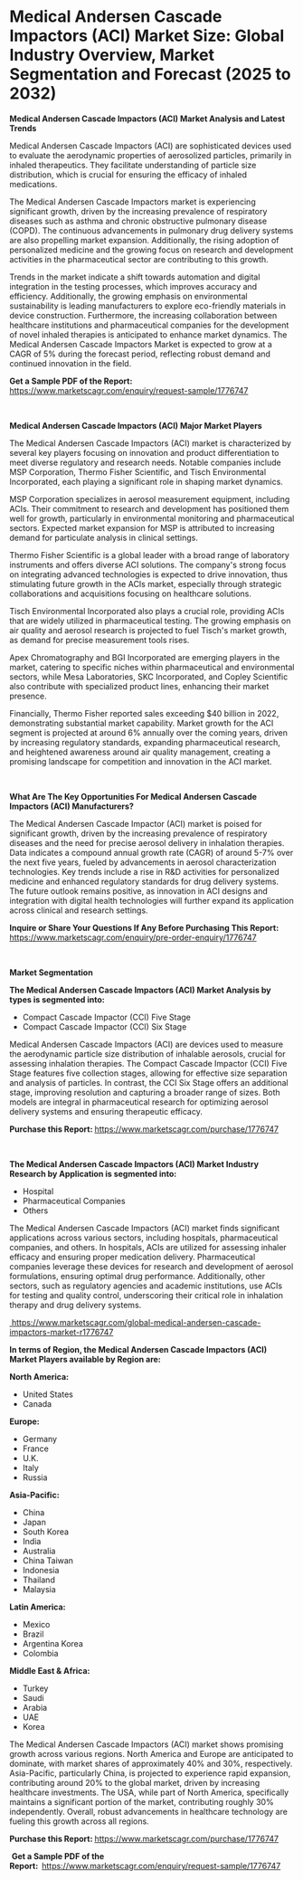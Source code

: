<p><h1>Medical Andersen Cascade Impactors (ACI) Market Size: Global Industry Overview, Market Segmentation and Forecast (2025 to 2032)</h1></p><p><strong>Medical Andersen Cascade Impactors (ACI) Market Analysis and Latest Trends</strong></p>
<p><p>Medical Andersen Cascade Impactors (ACI) are sophisticated devices used to evaluate the aerodynamic properties of aerosolized particles, primarily in inhaled therapeutics. They facilitate understanding of particle size distribution, which is crucial for ensuring the efficacy of inhaled medications.</p><p>The Medical Andersen Cascade Impactors market is experiencing significant growth, driven by the increasing prevalence of respiratory diseases such as asthma and chronic obstructive pulmonary disease (COPD). The continuous advancements in pulmonary drug delivery systems are also propelling market expansion. Additionally, the rising adoption of personalized medicine and the growing focus on research and development activities in the pharmaceutical sector are contributing to this growth.</p><p>Trends in the market indicate a shift towards automation and digital integration in the testing processes, which improves accuracy and efficiency. Additionally, the growing emphasis on environmental sustainability is leading manufacturers to explore eco-friendly materials in device construction. Furthermore, the increasing collaboration between healthcare institutions and pharmaceutical companies for the development of novel inhaled therapies is anticipated to enhance market dynamics. The Medical Andersen Cascade Impactors Market is expected to grow at a CAGR of 5% during the forecast period, reflecting robust demand and continued innovation in the field.</p></p>
<p><strong>Get a Sample PDF of the Report:&nbsp;</strong> <a href="https://www.marketscagr.com/enquiry/request-sample/1776747?utm_campaign=2648&utm_medium=2&utm_source=Github&utm_content=ia&utm_term=14042025&utm_id=medical-andersen-cascade-impactors-aci">https://www.marketscagr.com/enquiry/request-sample/1776747</a></p>
<p>&nbsp;</p>
<p><strong>Medical Andersen Cascade Impactors (ACI) Major Market Players</strong></p>
<p><p>The Medical Andersen Cascade Impactors (ACI) market is characterized by several key players focusing on innovation and product differentiation to meet diverse regulatory and research needs. Notable companies include MSP Corporation, Thermo Fisher Scientific, and Tisch Environmental Incorporated, each playing a significant role in shaping market dynamics.</p><p>MSP Corporation specializes in aerosol measurement equipment, including ACIs. Their commitment to research and development has positioned them well for growth, particularly in environmental monitoring and pharmaceutical sectors. Expected market expansion for MSP is attributed to increasing demand for particulate analysis in clinical settings.</p><p>Thermo Fisher Scientific is a global leader with a broad range of laboratory instruments and offers diverse ACI solutions. The company's strong focus on integrating advanced technologies is expected to drive innovation, thus stimulating future growth in the ACIs market, especially through strategic collaborations and acquisitions focusing on healthcare solutions.</p><p>Tisch Environmental Incorporated also plays a crucial role, providing ACIs that are widely utilized in pharmaceutical testing. The growing emphasis on air quality and aerosol research is projected to fuel Tisch's market growth, as demand for precise measurement tools rises.</p><p>Apex Chromatography and BGI Incorporated are emerging players in the market, catering to specific niches within pharmaceutical and environmental sectors, while Mesa Laboratories, SKC Incorporated, and Copley Scientific also contribute with specialized product lines, enhancing their market presence.</p><p>Financially, Thermo Fisher reported sales exceeding $40 billion in 2022, demonstrating substantial market capability. Market growth for the ACI segment is projected at around 6% annually over the coming years, driven by increasing regulatory standards, expanding pharmaceutical research, and heightened awareness around air quality management, creating a promising landscape for competition and innovation in the ACI market.</p></p>
<p>&nbsp;</p>
<p><strong>What Are The Key Opportunities For Medical Andersen Cascade Impactors (ACI) Manufacturers?</strong></p>
<p><p>The Medical Andersen Cascade Impactor (ACI) market is poised for significant growth, driven by the increasing prevalence of respiratory diseases and the need for precise aerosol delivery in inhalation therapies. Data indicates a compound annual growth rate (CAGR) of around 5-7% over the next five years, fueled by advancements in aerosol characterization technologies. Key trends include a rise in R&D activities for personalized medicine and enhanced regulatory standards for drug delivery systems. The future outlook remains positive, as innovation in ACI designs and integration with digital health technologies will further expand its application across clinical and research settings.</p></p>
<p><strong>Inquire or Share Your Questions If Any Before Purchasing This Report:</strong> <a href="https://www.marketscagr.com/enquiry/pre-order-enquiry/1776747?utm_campaign=2648&utm_medium=2&utm_source=Github&utm_content=ia&utm_term=14042025&utm_id=medical-andersen-cascade-impactors-aci">https://www.marketscagr.com/enquiry/pre-order-enquiry/1776747</a></p>
<p>&nbsp;</p>
<p><strong>Market Segmentation</strong></p>
<p><strong>The Medical Andersen Cascade Impactors (ACI) Market Analysis by types is segmented into:</strong></p>
<p><ul><li>Compact Cascade Impactor (CCI) Five Stage</li><li>Compact Cascade Impactor (CCI) Six Stage</li></ul></p>
<p><p>Medical Andersen Cascade Impactors (ACI) are devices used to measure the aerodynamic particle size distribution of inhalable aerosols, crucial for assessing inhalation therapies. The Compact Cascade Impactor (CCI) Five Stage features five collection stages, allowing for effective size separation and analysis of particles. In contrast, the CCI Six Stage offers an additional stage, improving resolution and capturing a broader range of sizes. Both models are integral in pharmaceutical research for optimizing aerosol delivery systems and ensuring therapeutic efficacy.</p></p>
<p><strong>Purchase this Report:&nbsp;</strong><a href="https://www.marketscagr.com/purchase/1776747?utm_campaign=2648&utm_medium=2&utm_source=Github&utm_content=ia&utm_term=14042025&utm_id=medical-andersen-cascade-impactors-aci">https://www.marketscagr.com/purchase/1776747</a></p>
<p>&nbsp;</p>
<p><strong>The Medical Andersen Cascade Impactors (ACI) Market Industry Research by Application is segmented into:</strong></p>
<p><ul><li>Hospital</li><li>Pharmaceutical Companies</li><li>Others</li></ul></p>
<p><p>The Medical Andersen Cascade Impactors (ACI) market finds significant applications across various sectors, including hospitals, pharmaceutical companies, and others. In hospitals, ACIs are utilized for assessing inhaler efficacy and ensuring proper medication delivery. Pharmaceutical companies leverage these devices for research and development of aerosol formulations, ensuring optimal drug performance. Additionally, other sectors, such as regulatory agencies and academic institutions, use ACIs for testing and quality control, underscoring their critical role in inhalation therapy and drug delivery systems.</p></p>
<p><a href="https://www.marketscagr.com/global-medical-andersen-cascade-impactors-market-r1776747?utm_campaign=2648&utm_medium=2&utm_source=Github&utm_content=ia&utm_term=14042025&utm_id=medical-andersen-cascade-impactors-aci">&nbsp;https://www.marketscagr.com/global-medical-andersen-cascade-impactors-market-r1776747</a></p>
<p><strong>In terms of Region, the Medical Andersen Cascade Impactors (ACI) Market Players available by Region are:</strong></p>
<p>
    <p> <strong> North America: </strong>
        <ul>
            <li>United States</li>
            <li>Canada</li>
        </ul>
        </p> 
    <p> <strong> Europe: </strong>
        <ul>
            <li>Germany</li>
            <li>France</li>
            <li>U.K.</li>
            <li>Italy</li>
            <li>Russia</li>
        </ul>
        </p> 
    <p> <strong> Asia-Pacific: </strong>
        <ul>
            <li>China</li>
            <li>Japan</li>
            <li>South Korea</li>
            <li>India</li>
            <li>Australia</li>
            <li>China Taiwan</li>
            <li>Indonesia</li>
            <li>Thailand</li>
            <li>Malaysia</li>
        </ul>
        </p> 
    <p> <strong> Latin America: </strong>
        <ul>
            <li>Mexico</li>
            <li>Brazil</li>
            <li>Argentina Korea</li>
            <li>Colombia</li>
        </ul>
        </p> 
    <p> <strong> Middle East & Africa: </strong>
        <ul>
            <li>Turkey</li>
            <li>Saudi</li>
            <li>Arabia</li>
            <li>UAE</li>
            <li>Korea</li>
        </ul>
    </p>
    </p>
<p><p>The Medical Andersen Cascade Impactors (ACI) market shows promising growth across various regions. North America and Europe are anticipated to dominate, with market shares of approximately 40% and 30%, respectively. Asia-Pacific, particularly China, is projected to experience rapid expansion, contributing around 20% to the global market, driven by increasing healthcare investments. The USA, while part of North America, specifically maintains a significant portion of the market, contributing roughly 30% independently. Overall, robust advancements in healthcare technology are fueling this growth across all regions.</p></p>
<p><strong>Purchase this Report: </strong><a href="https://www.marketscagr.com/purchase/1776747?utm_campaign=2648&utm_medium=2&utm_source=Github&utm_content=ia&utm_term=14042025&utm_id=medical-andersen-cascade-impactors-aci">https://www.marketscagr.com/purchase/1776747</a></p>
<p>&nbsp;<strong>Get a Sample PDF of the Report:&nbsp;&nbsp;</strong><a href="https://www.marketscagr.com/enquiry/request-sample/1776747?utm_campaign=2648&utm_medium=2&utm_source=Github&utm_content=ia&utm_term=14042025&utm_id=medical-andersen-cascade-impactors-aci">https://www.marketscagr.com/enquiry/request-sample/1776747</a></p>
<p><strong></strong></p>
<p><p></p><p></p><p></p></p>